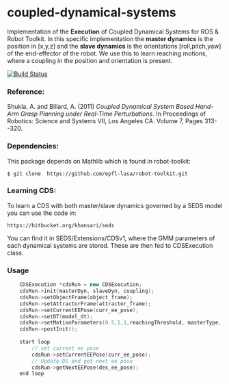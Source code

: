 # coupled-dynamical-systems
Implementation of the **Execution** of Coupled Dynamical Systems for ROS &amp; Robot Toolkit. In this specific implementation the **master dynamics** is the position in [x,y,z] and the **slave dynamics** is the orientations [roll,pitch,yaw] of the end-effector of the robot. We use this to learn reaching motions, where a coupling in the position and orientation is present. 

[![Build Status](https://magnum.travis-ci.com/epfl-lasa/coupled-dynamical-systems.svg?token=BqUQb763tsVV4QyzLgBy&branch=master)](https://magnum.travis-ci.com/epfl-lasa/coupled-dynamical-systems)

### Reference:

Shukla, A. and Billard, A. (2011) *Coupled Dynamical System Based Hand-Arm Grasp Planning under Real-Time Perturbations*. In Proceedings of Robotics: Science and Systems VII, Los Angeles CA. Volume 7, Pages 313--320.

### Dependencies:
This package depends on Mathlib which is found in robot-toolkit:
```
$ git clone  https://github.com/epfl-lasa/robot-toolkit.git
```

### Learning CDS:
To learn a CDS with both master/slave dynamics governed by a SEDS model you can use the code in:
```
https://bitbucket.org/khansari/seds
```
You can find it in SEDS/Extensions/CDSv1, where the GMM parameters of each dynamical systems are stored. These are then fed to CDSExecution class.


### Usage

```C++	
	CDSExecution *cdsRun = new CDSExecution;
	cdsRun->init(masterDyn, slaveDyn, coupling);
	cdsRun->setObjectFrame(object_frame);
	cdsRun->setAttractorFrame(attractor_frame);
	cdsRun->setCurrentEEPose(curr_ee_pose);
	cdsRun->setDT(model_dt);
	cdsRun->setMotionParameters(0.5,1,1,reachingThreshold, masterType, slaveType);
	cdsRun->postInit();
	
	start loop  
		// set current ee pose  
		cdsRun->setCurrentEEPose(curr_ee_pose);  
		// Update DS and get next ee pose   
		cdsRun->getNextEEPose(des_ee_pose); 
	end loop  
```	
  
